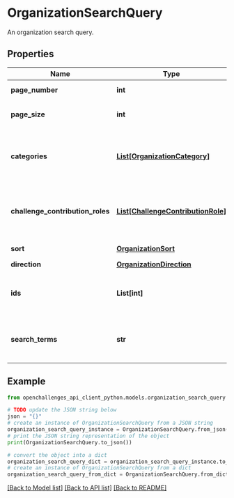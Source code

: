 # OrganizationSearchQuery

An organization search query.

## Properties

Name | Type | Description | Notes
------------ | ------------- | ------------- | -------------
**page_number** | **int** | The page number. | [optional] [default to 0]
**page_size** | **int** | The number of items in a single page. | [optional] [default to 100]
**categories** | [**List[OrganizationCategory]**](OrganizationCategory.md) | The array of organization categories used to filter the results. | [optional] 
**challenge_contribution_roles** | [**List[ChallengeContributionRole]**](ChallengeContributionRole.md) | An array of challenge contribution roles used to filter the results. | [optional] 
**sort** | [**OrganizationSort**](OrganizationSort.md) |  | [optional] [default to OrganizationSort.RELEVANCE]
**direction** | [**OrganizationDirection**](OrganizationDirection.md) |  | [optional] 
**ids** | **List[int]** | An array of organization ids used to filter the results. | [optional] 
**search_terms** | **str** | A string of search terms used to filter the results. | [optional] 

## Example

```python
from openchallenges_api_client_python.models.organization_search_query import OrganizationSearchQuery

# TODO update the JSON string below
json = "{}"
# create an instance of OrganizationSearchQuery from a JSON string
organization_search_query_instance = OrganizationSearchQuery.from_json(json)
# print the JSON string representation of the object
print(OrganizationSearchQuery.to_json())

# convert the object into a dict
organization_search_query_dict = organization_search_query_instance.to_dict()
# create an instance of OrganizationSearchQuery from a dict
organization_search_query_from_dict = OrganizationSearchQuery.from_dict(organization_search_query_dict)
```
[[Back to Model list]](../README.md#documentation-for-models) [[Back to API list]](../README.md#documentation-for-api-endpoints) [[Back to README]](../README.md)


